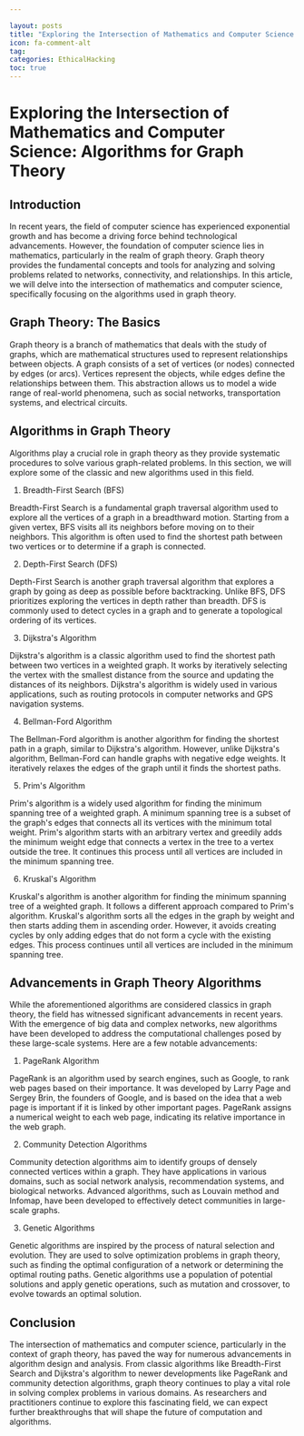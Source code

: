 ```yaml
---

layout: posts
title: "Exploring the Intersection of Mathematics and Computer Science: Algorithms for Graph Theory"
icon: fa-comment-alt
tag:      
categories: EthicalHacking
toc: true
---
```




# Exploring the Intersection of Mathematics and Computer Science: Algorithms for Graph Theory

## Introduction

In recent years, the field of computer science has experienced exponential growth and has become a driving force behind technological advancements. However, the foundation of computer science lies in mathematics, particularly in the realm of graph theory. Graph theory provides the fundamental concepts and tools for analyzing and solving problems related to networks, connectivity, and relationships. In this article, we will delve into the intersection of mathematics and computer science, specifically focusing on the algorithms used in graph theory.

## Graph Theory: The Basics

Graph theory is a branch of mathematics that deals with the study of graphs, which are mathematical structures used to represent relationships between objects. A graph consists of a set of vertices (or nodes) connected by edges (or arcs). Vertices represent the objects, while edges define the relationships between them. This abstraction allows us to model a wide range of real-world phenomena, such as social networks, transportation systems, and electrical circuits.

## Algorithms in Graph Theory

Algorithms play a crucial role in graph theory as they provide systematic procedures to solve various graph-related problems. In this section, we will explore some of the classic and new algorithms used in this field.

1. Breadth-First Search (BFS)

Breadth-First Search is a fundamental graph traversal algorithm used to explore all the vertices of a graph in a breadthward motion. Starting from a given vertex, BFS visits all its neighbors before moving on to their neighbors. This algorithm is often used to find the shortest path between two vertices or to determine if a graph is connected.

2. Depth-First Search (DFS)

Depth-First Search is another graph traversal algorithm that explores a graph by going as deep as possible before backtracking. Unlike BFS, DFS prioritizes exploring the vertices in depth rather than breadth. DFS is commonly used to detect cycles in a graph and to generate a topological ordering of its vertices.

3. Dijkstra's Algorithm

Dijkstra's algorithm is a classic algorithm used to find the shortest path between two vertices in a weighted graph. It works by iteratively selecting the vertex with the smallest distance from the source and updating the distances of its neighbors. Dijkstra's algorithm is widely used in various applications, such as routing protocols in computer networks and GPS navigation systems.

4. Bellman-Ford Algorithm

The Bellman-Ford algorithm is another algorithm for finding the shortest path in a graph, similar to Dijkstra's algorithm. However, unlike Dijkstra's algorithm, Bellman-Ford can handle graphs with negative edge weights. It iteratively relaxes the edges of the graph until it finds the shortest paths.

5. Prim's Algorithm

Prim's algorithm is a widely used algorithm for finding the minimum spanning tree of a weighted graph. A minimum spanning tree is a subset of the graph's edges that connects all its vertices with the minimum total weight. Prim's algorithm starts with an arbitrary vertex and greedily adds the minimum weight edge that connects a vertex in the tree to a vertex outside the tree. It continues this process until all vertices are included in the minimum spanning tree.

6. Kruskal's Algorithm

Kruskal's algorithm is another algorithm for finding the minimum spanning tree of a weighted graph. It follows a different approach compared to Prim's algorithm. Kruskal's algorithm sorts all the edges in the graph by weight and then starts adding them in ascending order. However, it avoids creating cycles by only adding edges that do not form a cycle with the existing edges. This process continues until all vertices are included in the minimum spanning tree.

## Advancements in Graph Theory Algorithms

While the aforementioned algorithms are considered classics in graph theory, the field has witnessed significant advancements in recent years. With the emergence of big data and complex networks, new algorithms have been developed to address the computational challenges posed by these large-scale systems. Here are a few notable advancements:

1. PageRank Algorithm

PageRank is an algorithm used by search engines, such as Google, to rank web pages based on their importance. It was developed by Larry Page and Sergey Brin, the founders of Google, and is based on the idea that a web page is important if it is linked by other important pages. PageRank assigns a numerical weight to each web page, indicating its relative importance in the web graph.

2. Community Detection Algorithms

Community detection algorithms aim to identify groups of densely connected vertices within a graph. They have applications in various domains, such as social network analysis, recommendation systems, and biological networks. Advanced algorithms, such as Louvain method and Infomap, have been developed to effectively detect communities in large-scale graphs.

3. Genetic Algorithms

Genetic algorithms are inspired by the process of natural selection and evolution. They are used to solve optimization problems in graph theory, such as finding the optimal configuration of a network or determining the optimal routing paths. Genetic algorithms use a population of potential solutions and apply genetic operations, such as mutation and crossover, to evolve towards an optimal solution.

## Conclusion

The intersection of mathematics and computer science, particularly in the context of graph theory, has paved the way for numerous advancements in algorithm design and analysis. From classic algorithms like Breadth-First Search and Dijkstra's algorithm to newer developments like PageRank and community detection algorithms, graph theory continues to play a vital role in solving complex problems in various domains. As researchers and practitioners continue to explore this fascinating field, we can expect further breakthroughs that will shape the future of computation and algorithms.